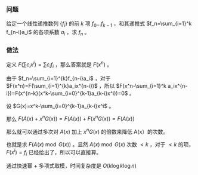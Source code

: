 ### 问题

给定一个线性递推数列 $\{f_i\}$ 的前 $k$ 项 $f_0\dots f_{k-1}$ ，和其递推式 $f_n=\sum_{i=1}^k f_{n-i}a_i$ 的各项系数 $a_i$ ，求 $f_n$ 。

### 做法

定义 $F(\sum c_ix^i)=\sum c_if_i$ ，那么答案就是 $F(x^n)$ 。

由于 $f_n=\sum_{i=1}^{k}f_{n-i}a_i$ ，对于 $F(x^n)=F(\sum_{i=1}^{k}a_ix^{n-i})$ ，所以 $F(x^n-\sum_{i=1}^k a_ix^{n-i})=F(x^{n-k}(x^k-\sum_{i=0}^{k-1}a_{k-i}x^i))=0$ 。

设 $G(x)=x^k-\sum_{i=0}^{k-1}a_{k-i}x^i$ 。

那么 $F(A(x)+x^nG(x))=F(A(x))+F(x^nG(x))=F(A(x))$ 

那么就可以通过多次对 $A(x)$ 加上 $x^nG(x)$ 的倍数来降低 A(x）的次数。

也就是求 $F(A(x)\bmod G(x))$ 。显然 $A(x)\bmod G(x)$ 次数 $\lt k$ ，对于 $\lt k$ 的项， $F(x^i)=f_i$ 已经给出了，所以可以直接算。

通过快速幂 + 多项式取模，时间复杂度是 $O(k\log k\log n)$ 
